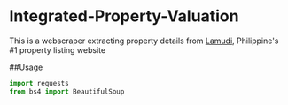 # Integrated-Property-Valuation
This is a webscraper extracting property details from [Lamudi](https://www.lamudi.com.ph/), Philippine's #1 property listing website

##Usage

```python
import requests
from bs4 import BeautifulSoup
```

